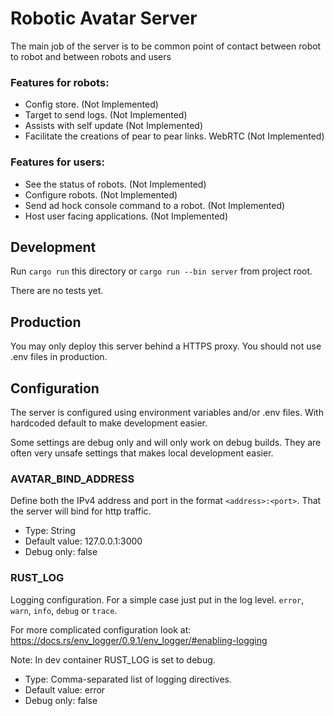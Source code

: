 # Robotic Avatar Server

The main job of the server is to be common point of contact between robot to robot and between robots and users

### Features for robots:
* Config store. (Not Implemented)
* Target to send logs. (Not Implemented)
* Assists with self update (Not Implemented)
* Facilitate the creations of pear to pear links. WebRTC (Not Implemented)

### Features for users:
* See the status of robots. (Not Implemented)
* Configure robots. (Not Implemented)
* Send ad hock console command to a robot. (Not Implemented)
* Host user facing applications. (Not Implemented)

## Development

Run `cargo run` this directory or `cargo run --bin server` from project root.

There are no tests yet.

## Production

You may only deploy this server behind a HTTPS proxy.
You should not use .env files in production. 

## Configuration
The server is configured using environment variables and/or .env files.
With hardcoded default to make development easier.

Some settings are debug only and will only work on debug builds. They are often very unsafe settings that makes local development easier.

### AVATAR_BIND_ADDRESS
Define both the IPv4 address and port in the format `<address>:<port>`. That the server will bind for http traffic.

* Type: String
* Default value: 127.0.0.1:3000
* Debug only: false

### RUST_LOG
Logging configuration. For a simple case just put in the log level. `error`, `warn`, `info`, `debug` or `trace`. 

For more complicated configuration look at: https://docs.rs/env_logger/0.9.1/env_logger/#enabling-logging

Note: In dev container RUST_LOG is set to debug.

* Type: Comma-separated list of logging directives.
* Default value: error
* Debug only: false

